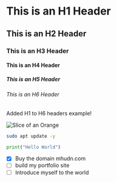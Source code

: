 # This is an H1 Header
## This is an H2 Header
### This is an H3 Header
#### This is an H4 Header
##### This is an H5 Header
###### This is an H6 Header

Added H1 to H6 headers example!

![Slice of an Orange](https://cdn.pixabay.com/photo/2016/03/03/17/15/fruit-1234657_1280.png)


``` bash
sudo apt update -y
```

``` python
print("Hello World")
```

- [x] Buy the domain mhudn.com
- [ ] build my portfolio site
- [ ] Introduce myself to the world
